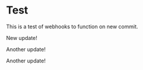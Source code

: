 # Test

This is a test of webhooks to function on new commit.

New update!

Another update!

Another update!
